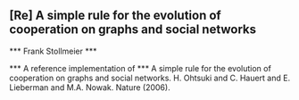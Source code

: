## [Re]  A simple rule for the evolution of cooperation on graphs and social networks
*** Frank Stollmeier ***

*** A reference implementation of ***
A simple rule for the evolution of cooperation on graphs and social networks. H. Ohtsuki and C. Hauert and E. Lieberman and M.A. Nowak. Nature (2006). 
